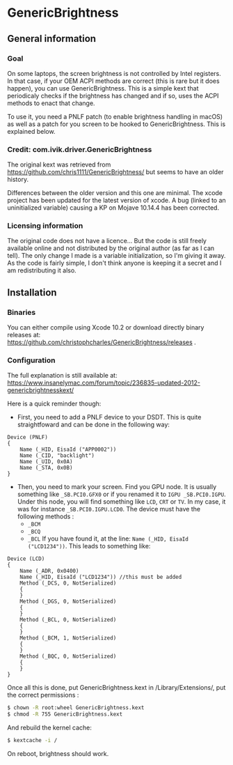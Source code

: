 # GenericBrightness

## General information

### Goal

On some laptops, the screen brightness is not controlled by Intel registers. In that case, if your OEM ACPI methods are correct (this is rare but it does happen), you can use GenericBrightness. This is a simple kext that periodicaly checks if the brightness has changed and if so, uses the ACPI methods to enact that change.

To use it, you need a PNLF patch (to enable brightness handling in macOS) as well as a patch for you screen to be hooked to GenericBrightness. This is explained below.

### Credit: com.ivik.driver.GenericBrightness

The original kext was retrieved from https://github.com/chris1111/GenericBrightness/ but seems to have an older history.

Differences between the older version and this one are minimal. The xcode project has been updated for the latest version of xcode. A bug (linked to an uninitialized variable) causing a KP on Mojave 10.14.4 has been corrected.

### Licensing information

The original code does not have a licence... But the code is still freely available online and not distributed by the original author (as far as I can tell). The only change I made is a variable initialization, so I'm giving it away. As the code is fairly simple, I don't think anyone is keeping it a secret and I am redistributing it also.

## Installation

### Binaries

You can either compile using Xcode 10.2 or download directly binary releases at: https://github.com/christophcharles/GenericBrightness/releases .

### Configuration

The full explanation is still available at: https://www.insanelymac.com/forum/topic/236835-updated-2012-genericbrightnesskext/

Here is a quick reminder though:
- First, you need to add a PNLF device to your DSDT. This is quite straightfoward and can be done in the following way:

```
Device (PNLF)
{
    Name (_HID, EisaId ("APP0002"))
    Name (_CID, "backlight")
    Name (_UID, 0x0A)
    Name (_STA, 0x0B)
}
```

- Then, you need to mark your screen. Find you GPU node. It is usually something like ```_SB.PCI0.GFX0``` or if you renamed it to ```IGPU _SB.PCI0.IGPU```. Under this node, you will find something like ```LCD```, ```CRT``` or ```TV```. In my case, it was for instance ```_SB.PCI0.IGPU.LCD0```. The device must have the following methods :
    - ```_BCM```
    - ```_BCQ```
    - ```_BCL```
    If you have found it, at the line: ```Name (_HID, EisaId ("LCD1234"))```. This leads to something like:  

```
Device (LCD)
{
    Name (_ADR, 0x0400)
    Name (_HID, EisaId ("LCD1234")) //this must be added
    Method (_DCS, 0, NotSerialized)
    {
    }
    Method (_DGS, 0, NotSerialized)
    {
    }
    Method (_BCL, 0, NotSerialized)
    {
    }
    Method (_BCM, 1, NotSerialized)
    {
    }
    Method (_BQC, 0, NotSerialized)
    {
    }
}
```

Once all this is done, put GenericBrightness.kext in /Library/Extensions/, put the correct permissions :  
```sh
$ chown -R root:wheel GenericBrightness.kext
$ chmod -R 755 GenericBrightness.kext
```
And rebuild the kernel cache:  
```sh
$ kextcache -i /
```

On reboot, brightness should work.

